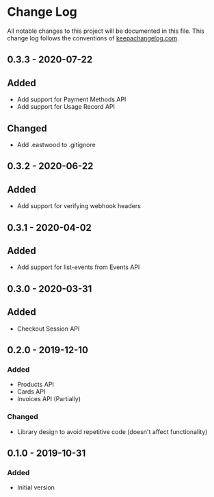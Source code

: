 # Change Log
All notable changes to this project will be documented in this file. This change log follows the conventions of [keepachangelog.com](http://keepachangelog.com/).

## 0.3.3 - 2020-07-22
## Added
- Add support for Payment Methods API
- Add support for Usage Record API
## Changed
- Add .eastwood to .gitignore

## 0.3.2 - 2020-06-22
## Added
- Add support for verifying webhook headers

## 0.3.1 - 2020-04-02
## Added
- Add support for list-events from Events API

## 0.3.0 - 2020-03-31
## Added
- Checkout Session API

## 0.2.0 - 2019-12-10
### Added
- Products API
- Cards API
- Invoices API (Partially)
### Changed
- Library design to avoid repetitive code (doesn't affect functionality)

## 0.1.0 - 2019-10-31
### Added
- Initial version

